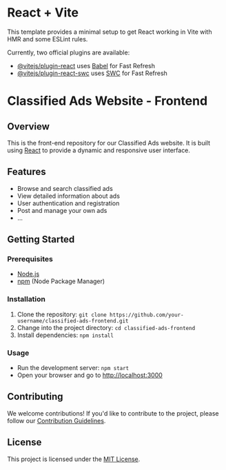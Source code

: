 # React + Vite

This template provides a minimal setup to get React working in Vite with HMR and some ESLint rules.

Currently, two official plugins are available:

- [@vitejs/plugin-react](https://github.com/vitejs/vite-plugin-react/blob/main/packages/plugin-react/README.md) uses [Babel](https://babeljs.io/) for Fast Refresh
- [@vitejs/plugin-react-swc](https://github.com/vitejs/vite-plugin-react-swc) uses [SWC](https://swc.rs/) for Fast Refresh
# Classified Ads Website - Frontend

## Overview

This is the front-end repository for our Classified Ads website. It is built using [React](https://reactjs.org/) to provide a dynamic and responsive user interface.

## Features

- Browse and search classified ads
- View detailed information about ads
- User authentication and registration
- Post and manage your own ads
- ...

## Getting Started

### Prerequisites

- [Node.js](https://nodejs.org/)
- [npm](https://www.npmjs.com/) (Node Package Manager)

### Installation

1. Clone the repository: `git clone https://github.com/your-username/classified-ads-frontend.git`
2. Change into the project directory: `cd classified-ads-frontend`
3. Install dependencies: `npm install`

### Usage

- Run the development server: `npm start`
- Open your browser and go to [http://localhost:3000](http://localhost:3000)

## Contributing

We welcome contributions! If you'd like to contribute to the project, please follow our [Contribution Guidelines](CONTRIBUTING.md).

## License

This project is licensed under the [MIT License](LICENSE).
